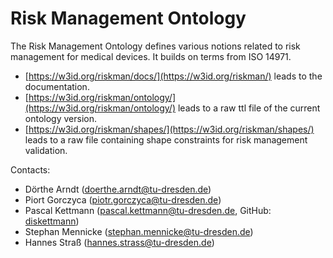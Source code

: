 # Risk Management Ontology

The Risk Management Ontology defines various notions related to risk management for medical devices. It builds on terms from ISO 14971.

- [https://w3id.org/riskman/docs/](https://w3id.org/riskman/) leads to the documentation.
- [https://w3id.org/riskman/ontology/](https://w3id.org/riskman/ontology/) leads to a raw ttl file of the current ontology version.
- [https://w3id.org/riskman/shapes/](https://w3id.org/riskman/shapes/) leads to a raw file containing shape constraints for risk management validation.

Contacts:
- Dörthe Arndt (<doerthe.arndt@tu-dresden.de>)
- Piort Gorczyca (<piotr.gorczyca@tu-dresden.de>)
- Pascal Kettmann (<pascal.kettmann@tu-dresden.de>, GitHub: [diskettmann](https://github.com/diskettmann))
- Stephan Mennicke (<stephan.mennicke@tu-dresden.de>)
- Hannes Straß (<hannes.strass@tu-dresden.de>)

